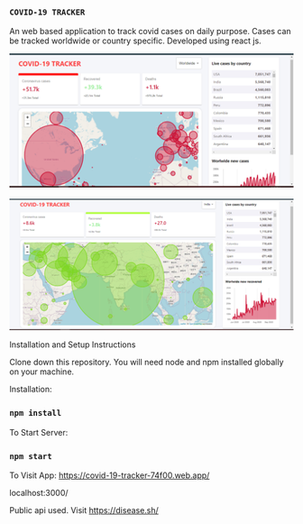 ### `COVID-19 TRACKER`

An web based application to track covid cases on daily purpose. Cases can be tracked worldwide or country specific.
Developed using react js.

![](images/CovidTracker01.png)
<br/>
<br/>
![](images/CovidTracker02.png)


Installation and Setup Instructions

Clone down this repository. You will need node and npm installed globally on your machine.

Installation:

### `npm install`

To Start Server:

### `npm start`

To Visit App: https://covid-19-tracker-74f00.web.app/

localhost:3000/

Public api used. Visit https://disease.sh/
